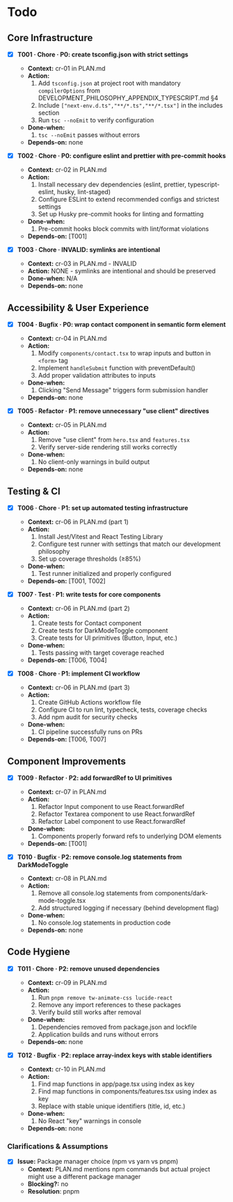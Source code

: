 # Todo

## Core Infrastructure

- [x] **T001 · Chore · P0: create tsconfig.json with strict settings**

  - **Context:** cr-01 in PLAN.md
  - **Action:**
    1. Add `tsconfig.json` at project root with mandatory `compilerOptions` from DEVELOPMENT_PHILOSOPHY_APPENDIX_TYPESCRIPT.md §4
    2. Include `["next-env.d.ts","**/*.ts","**/*.tsx"]` in the includes section
    3. Run `tsc --noEmit` to verify configuration
  - **Done-when:**
    1. `tsc --noEmit` passes without errors
  - **Depends-on:** none

- [x] **T002 · Chore · P0: configure eslint and prettier with pre-commit hooks**

  - **Context:** cr-02 in PLAN.md
  - **Action:**
    1. Install necessary dev dependencies (eslint, prettier, typescript-eslint, husky, lint-staged)
    2. Configure ESLint to extend recommended configs and strictest settings
    3. Set up Husky pre-commit hooks for linting and formatting
  - **Done-when:**
    1. Pre-commit hooks block commits with lint/format violations
  - **Depends-on:** [T001]

- [x] **T003 · Chore · INVALID: symlinks are intentional**
  - **Context:** cr-03 in PLAN.md - INVALID
  - **Action:** NONE - symlinks are intentional and should be preserved
  - **Done-when:** N/A
  - **Depends-on:** none

## Accessibility & User Experience

- [x] **T004 · Bugfix · P0: wrap contact component in semantic form element**

  - **Context:** cr-04 in PLAN.md
  - **Action:**
    1. Modify `components/contact.tsx` to wrap inputs and button in `<form>` tag
    2. Implement `handleSubmit` function with preventDefault()
    3. Add proper validation attributes to inputs
  - **Done-when:**
    1. Clicking "Send Message" triggers form submission handler
  - **Depends-on:** none

- [x] **T005 · Refactor · P1: remove unnecessary "use client" directives**
  - **Context:** cr-05 in PLAN.md
  - **Action:**
    1. Remove "use client" from `hero.tsx` and `features.tsx`
    2. Verify server-side rendering still works correctly
  - **Done-when:**
    1. No client-only warnings in build output
  - **Depends-on:** none

## Testing & CI

- [x] **T006 · Chore · P1: set up automated testing infrastructure**

  - **Context:** cr-06 in PLAN.md (part 1)
  - **Action:**
    1. Install Jest/Vitest and React Testing Library
    2. Configure test runner with settings that match our development philosophy
    3. Set up coverage thresholds (≥85%)
  - **Done-when:**
    1. Test runner initialized and properly configured
  - **Depends-on:** [T001, T002]

- [x] **T007 · Test · P1: write tests for core components**

  - **Context:** cr-06 in PLAN.md (part 2)
  - **Action:**
    1. Create tests for Contact component
    2. Create tests for DarkModeToggle component
    3. Create tests for UI primitives (Button, Input, etc.)
  - **Done-when:**
    1. Tests passing with target coverage reached
  - **Depends-on:** [T006, T004]

- [x] **T008 · Chore · P1: implement CI workflow**
  - **Context:** cr-06 in PLAN.md (part 3)
  - **Action:**
    1. Create GitHub Actions workflow file
    2. Configure CI to run lint, typecheck, tests, coverage checks
    3. Add npm audit for security checks
  - **Done-when:**
    1. CI pipeline successfully runs on PRs
  - **Depends-on:** [T006, T007]

## Component Improvements

- [x] **T009 · Refactor · P2: add forwardRef to UI primitives**

  - **Context:** cr-07 in PLAN.md
  - **Action:**
    1. Refactor Input component to use React.forwardRef
    2. Refactor Textarea component to use React.forwardRef
    3. Refactor Label component to use React.forwardRef
  - **Done-when:**
    1. Components properly forward refs to underlying DOM elements
  - **Depends-on:** [T001]

- [x] **T010 · Bugfix · P2: remove console.log statements from DarkModeToggle**
  - **Context:** cr-08 in PLAN.md
  - **Action:**
    1. Remove all console.log statements from components/dark-mode-toggle.tsx
    2. Add structured logging if necessary (behind development flag)
  - **Done-when:**
    1. No console.log statements in production code
  - **Depends-on:** none

## Code Hygiene

- [x] **T011 · Chore · P2: remove unused dependencies**

  - **Context:** cr-09 in PLAN.md
  - **Action:**
    1. Run `pnpm remove tw-animate-css lucide-react`
    2. Remove any import references to these packages
    3. Verify build still works after removal
  - **Done-when:**
    1. Dependencies removed from package.json and lockfile
    2. Application builds and runs without errors
  - **Depends-on:** none

- [x] **T012 · Bugfix · P2: replace array-index keys with stable identifiers**
  - **Context:** cr-10 in PLAN.md
  - **Action:**
    1. Find map functions in app/page.tsx using index as key
    2. Find map functions in components/features.tsx using index as key
    3. Replace with stable unique identifiers (title, id, etc.)
  - **Done-when:**
    1. No React "key" warnings in console
  - **Depends-on:** none

### Clarifications & Assumptions

- [x] **Issue:** Package manager choice (npm vs yarn vs pnpm)
  - **Context:** PLAN.md mentions npm commands but actual project might use a different package manager
  - **Blocking?:** no
  - **Resolution**: pnpm
